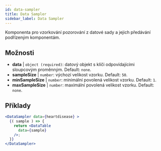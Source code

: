 ```yaml
---
id: data-sampler 
title: Data Sampler
sidebar_label: Data Sampler
---
```


Komponenta pro vzorkování pozorování z datové sady a jejich předávání podřízeným komponentám.

## Možnosti

* __data__ | `object (required)`: datový objekt s klíči odpovídajícími sloupcovým proměnným. Default: `none`.
* __sampleSize__ | `number`: výchozí velikost vzorku. Default: `50`.
* __minSampleSize__ | `number`: minimální povolená velikost vzorku. Default: `1`.
* __maxSampleSize__ | `number`: maximální povolená velikost vzorku. Default: `none`.


## Příklady

```jsx live
<DataSampler data={heartdisease} >
  {( sample ) => {
    return <DataTable
      data={sample}
    />;
  }}
</DataSampler>
```

